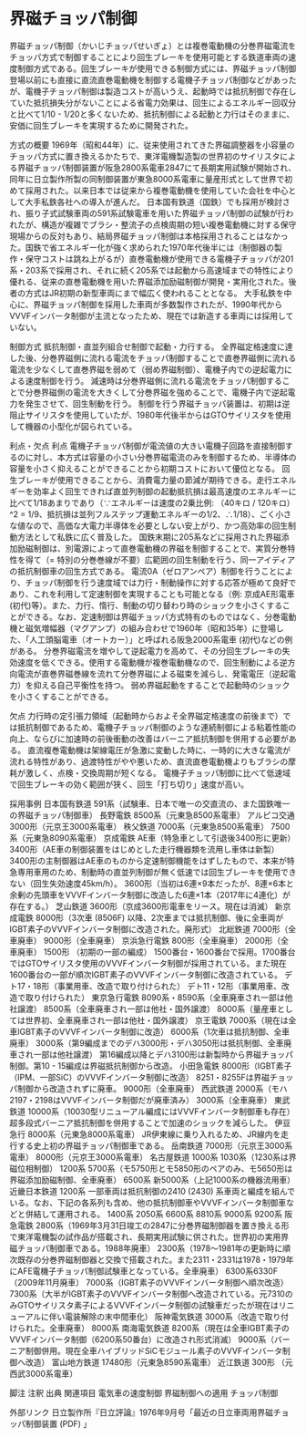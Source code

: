 # 界磁チョッパ制御

界磁チョッパ制御（かいじチョッパせいぎょ）とは複巻電動機の分巻界磁電流をチョッパ方式で制御することにより回生ブレーキを使用可能とする鉄道車両の速度制御方式である。回生ブレーキが使用できる制御方式には、界磁チョッパ制御登場以前にも直接に直流直巻電動機を制御する電機子チョッパ制御などがあったが、電機子チョッパ制御は製造コストが高いうえ、起動時では抵抗制御で存在していた抵抗損失分がないことによる省電力効果は、回生によるエネルギー回収分と比べて1/10 - 1/20と多くないため、抵抗制御による起動と力行はそのままに、安価に回生ブレーキを実現するために開発された。

方式の概要
1969年（昭和44年）に、従来使用されてきた界磁調整器を小容量のチョッパ方式に置き換えるかたちで、東洋電機製造製の世界初のサイリスタによる界磁チョッパ制御装置が阪急2800系電車2847にて長期実用試験が開始され、同年に日立製作所製の同制御装置が東急8000系電車に量産形式として世界で初めて採用された。以来日本では従来から複巻電動機を使用していた会社を中心として大手私鉄各社への導入が進んだ。
日本国有鉄道（国鉄）でも採用が検討され、振り子式試験車両の591系試験電車を用いた界磁チョッパ制御の試験が行われたが、構造が複雑でブラシ・整流子の点検周期の短い複巻電動機に対する保守現場からの反対もあり、結局界磁チョッパ制御は本格採用されることはなかった。国鉄で省エネルギー化が強く求められた1970年代後半には（制御器の製作・保守コストは跳ね上がるが）直巻電動機が使用できる電機子チョッパが201系・203系で採用され、それに続く205系では起動から高速域までの特性により優れる、従来の直巻電動機を用いた界磁添加励磁制御が開発・実用化された。後者の方式はJR初期の新型車両にまで幅広く使われることとなる。
大手私鉄を中心に、界磁チョッパ制御を採用した車両が多数製作されたが、1990年代からVVVFインバータ制御が主流となったため、現在では新造する車両には採用していない。

制御方式
抵抗制御・直並列組合せ制御で起動・力行する。
全界磁定格速度に達した後、分巻界磁側に流れる電流をチョッパ制御することで直巻界磁側に流れる電流を少なくして直巻界磁を弱めて（弱め界磁制御）、電機子内での逆起電力による速度制御を行う。
減速時は分巻界磁側に流れる電流をチョッパ制御することで分巻界磁側の電流を大きくして分巻界磁を強めることで、電機子内で逆起電力を発生させて、回生制動を行う。
制御を行う界磁チョッパ装置は、初期は逆阻止サイリスタを使用していたが、1980年代後半からはGTOサイリスタを使用して機器の小型化が図られている。

利点・欠点
利点
電機子チョッパ制御が電流値の大きい電機子回路を直接制御するのに対し、本方式は容量の小さい分巻界磁電流のみを制御するため、半導体の容量を小さく抑えることができることから初期コストにおいて優位となる。
回生ブレーキが使用できることから、消費電力量の節減が期待できる。走行エネルギーを効率よく回生できれば直並列制御の起動抵抗損は最高速度のエネルギーに比べて1/18あまりであり（∵エネルギーは速度の2乗比例: （40キロ / 120キロ）^2 = 1/9、抵抗損は並列フルステップ運動エネルギーの1/2、∴1/18）、ごく小さな値なので、高価な大電力半導体を必要としない安上がり、かつ高効率の回生制動方法として私鉄に広く普及した。
国鉄末期に205系などに採用された界磁添加励磁制御は、別電源によって直巻電動機の界磁を制御することで、実質分巻特性を得て（= 特別の分巻巻線が不要）広範囲の回生制動を行う、同一アイディアの抵抗制御車の回生方式である。
電流0A（ゼロアンペア）制御を行うことにより、チョッパ制御を行う速度域では力行・制動操作に対する応答が極めて良好であり、これを利用して定速制御を実現することも可能となる（例: 京成AE形電車 (初代)等）。また、力行、惰行、制動の切り替わり時のショックを小さくすることができる。なお、定速制御は界磁チョッパ方式特有のものではなく、分巻電動機と磁気増幅器（マグアンプ）の組み合わせで1960年（昭和35年）に登場した、「人工頭脳電車（オートカー）」と呼ばれる阪急2000系電車 (初代)などの例がある。
分巻界磁電流を増やして逆起電力を高めて、その分回生ブレーキの失効速度を低くできる。使用する電動機が複巻電動機なので、回生制動による逆方向電流が直巻界磁巻線を流れて分巻界磁による磁束を減らし、発電電圧（逆起電力）を抑える自己平衡性を持つ。
弱め界磁起動をすることで起動時のショックを小さくすることができる。

欠点
力行時の定引張力領域（起動時からおよそ全界磁定格速度の前後まで）では抵抗制御であるため、電機子チョッパ制御のような連続制御による粘着性能の向上、ならびに加速時の前後衝動の改善はバーニア抵抗制御を併用する必要がある。
直流複巻電動機は架線電圧が急激に変動した時に、一時的に大きな電流が流れる特性があり、過渡特性がやや悪いため、直流直巻電動機よりもブラシの摩耗が激しく、点検・交換周期が短くなる。
電機子チョッパ制御に比べて低速域で回生ブレーキの効く範囲が狭く、回生「打ち切り」速度が高い。

採用事例
日本国有鉄道
591系（試験車、日本で唯一の交直流の、また国鉄唯一の界磁チョッパ制御車）
長野電鉄
8500系（元東急8500系電車）
アルピコ交通
3000形（元京王3000系電車）
秩父鉄道
7000系（元東急8500系電車）
7500系（元東急8090系電車）
京成電鉄
AE車（特急車として引退後3400形に更新）
3400形（AE車の制御装置をはじめとした走行機器類を流用し車体は新製）
3400形の主制御器はAE車のものから定速制御機能をはずしたもので、本来が特急専用車用のため、制動時の直並列制御が無く低速では回生ブレーキを使用できない（回生失効速度45km/h）。
3600形（当初は6連×9本だったが、8連×6本と余剰の先頭車をVVVFインバータ制御に改造した6連×1本（2017年に4連化）が存在する。）
芝山鉄道
3600形（京成3600形電車をリース。現在は消滅）
新京成電鉄
8000形（3次車 (8506F) 以降、2次車までは抵抗制御、後に全車両がIGBT素子のVVVFインバータ制御に改造された。廃形式）
北総鉄道
7000形（全車廃車）
9000形（全車廃車）
京浜急行電鉄
800形（全車廃車）
2000形（全車廃車）
1500形 （初期の一部の編成）
1500番台・1600番台で採用。1700番台ではGTOサイリスタ使用のVVVFインバータ制御が採用されている。また現在1600番台の一部が順次IGBT素子のVVVFインバータ制御に改造されている。
デト17・18形（事業用車、改造で取り付けられた）
デト11・12形（事業用車、改造で取り付けられた）
東京急行電鉄
8090系・8590系（全車廃車され一部は他社譲渡）
8500系（全車廃車され一部は他社・国外譲渡）
8000系（量産車としては世界初、全車廃車され一部は他社・国外譲渡）
京王電鉄
7000系（現在は全車IGBT素子のVVVFインバータ制御に改造）
6000系（1次車は抵抗制御、全車廃車）
3000系（第9編成までのデハ3000形・デハ3050形は抵抗制御、全車廃車され一部は他社譲渡）
第16編成以降とデハ3100形は新製時から界磁チョッパ制御。第10 - 15編成は界磁抵抗制御から改造。
小田急電鉄
8000形（IGBT素子（IPM、一部SiC）のVVVFインバータ制御に改造）
8251・8255Fは界磁チョッパ制御から改造されずに廃車。
9000形（全車廃車）
西武鉄道
2000系（モハ2197・2198はVVVFインバータ制御だが廃車済み）
3000系（全車廃車）
東武鉄道
10000系（10030型リニューアル編成にはVVVFインバータ制御車も存在）
超多段式バーニア抵抗制御を併用することで加速のショックを減らした。
伊豆急行
8000系（元東急8000系電車）
JR伊東線に乗り入れるため、JR線内を走行する史上初の界磁チョッパ制御車である。
岳南鉄道
7000形（元京王3000系電車）
8000形（元京王3000系電車）
名古屋鉄道
1000系
1030系（1230系は界磁位相制御）
1200系
5700系（モ5750形とモ5850形のペアのみ、モ5650形は界磁添加励磁制御、全車廃車）
6500系
新5000系（上記1000系の機器流用車）
近畿日本鉄道
1200系
一部車両は抵抗制御の2410 (2430) 系車両と編成を組んでいる。なお、下記の各系列も含め、他の抵抗制御車やVVVFインバータ制御車などと併結して運用される。
1400系
2050系
6600系
8810系
9000系
9200系
阪急電鉄
2800系（1969年3月31日竣工の2847に分巻界磁制御器を置き換える形で東洋電機製の試作品が搭載され、長期実用試験に供された。世界初の実用界磁チョッパ制御車である。1988年廃車）
2300系（1978～1981年の更新時に順次既存の分巻界磁制御器と交換で搭載された。また2311・2331は1978・1979年にAFE電機子チョッパ制御試験車となっている。全車廃車）
6300系6330F（2009年11月廃車）
7000系（IGBT素子のVVVFインバータ制御へ順次改造）
7300系（大半がIGBT素子のVVVFインバータ制御へ改造されている。元7310のみGTOサイリスタ素子によるVVVFインバータ制御の試験車だったが現在はリニューアルに伴い電装解除の末中間車化）
阪神電気鉄道
3000系（改造で取り付けられた。全車廃車）
8000系
南海電気鉄道
8200系（現在は全車IGBT素子のVVVFインバータ制御（6200系50番台）に改造され形式消滅）
9000系（バーニア制御併用。現在全車ハイブリッドSiCモジュール素子のVVVFインバータ制御へ改造）
富山地方鉄道
17480形（元東急8590系電車）
近江鉄道
300形 （元西武3000系電車）

脚注
注釈
出典
関連項目
電気車の速度制御
界磁制御への適用
チョッパ制御

外部リンク
日立製作所『日立評論』1976年9月号「最近の日立車両用界磁チョッパ制御装置 (PDF) 」
